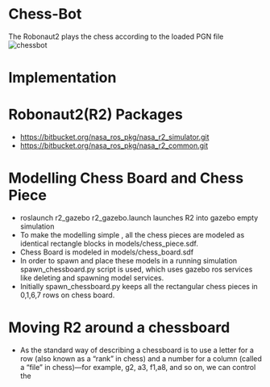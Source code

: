 # Chess-Bot
The Robonaut2  plays the chess  according to the loaded PGN file
![chessbot](https://user-images.githubusercontent.com/68220390/175960990-46d741c1-d6d4-40f7-9883-a2be83c1071b.png)
# Implementation
# Robonaut2(R2) Packages
*  https://bitbucket.org/nasa_ros_pkg/nasa_r2_simulator.git
*   https://bitbucket.org/nasa_ros_pkg/nasa_r2_common.git
# Modelling Chess Board and Chess Piece
* roslaunch r2_gazebo r2_gazebo.launch launches R2 into gazebo empty simulation
* To make the modelling simple , all the chess pieces are modeled as identical rectangle blocks in models/chess_piece.sdf.
* Chess Board is modeled in models/chess_board.sdf
* In order to spawn and place these models in a running simulation spawn_chessboard.py script is used, which uses gazebo ros services like deleting and spawning model services.
* Initially spawn_chessboard.py keeps all the rectangular chess pieces in 0,1,6,7 rows on chess board.
# Moving R2 around a chessboard
* As the standard way of describing a chessboard is to use a letter for a row (also known as a “rank” in chess) and a number for a column (called a “file” in chess)—for example, g2, a3, f1,a8, and so on, we can control the 
